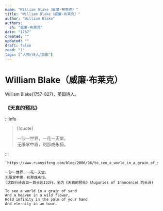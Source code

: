 ```yaml
---
name: "William Blake（威廉·布莱克）"
title: "William Blake（威廉·布莱克）"
author: "William Blake"
authors:
  zh: "威廉·布莱克"
date: "1757"
created: ""
updated: ""
draft: false
read: "1"
tags: ["人物/诗人/英国"]
---
```


# William Blake（威廉·布莱克）

William Blake(1757-827)，英国诗人。

### 《天真的预兆》

:::info

> [!quote]
>
> 一沙一世界，一花一天堂。  
> 无限掌中置，刹那成永恒。  

:::

```
`https://www.ruanyifeng.com/blog/2006/06/to_see_a_world_in_a_grain_of_s.html`

一沙一世界，一花一天堂。
无限掌中置，刹那成永恒。
(这四行诗选自一首长达132行，名为《天真的预兆》（Auguries of Innocence）的长诗)

To see a world in a grain of sand
And a heaven in a wild flower,
Hold infinity in the palm of your hand
And eternity in an hour.
```
